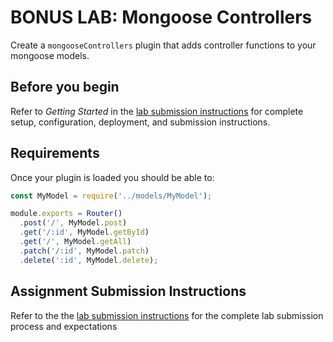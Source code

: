# BONUS LAB: Mongoose Controllers

Create a `mongooseControllers` plugin that adds controller functions
to your mongoose models.

## Before you begin

Refer to *Getting Started*  in the [lab submission instructions](../../../reference/submission-instructions/labs/README.md) for complete setup, configuration, deployment, and submission instructions.


## Requirements

Once your plugin is loaded you should be able to:

```js
const MyModel = require('../models/MyModel');

module.exports = Router()
  .post('/', MyModel.post)
  .get('/:id', MyModel.getById)
  .get('/', MyModel.getAll)
  .patch('/:id', MyModel.patch)
  .delete(':id', MyModel.delete);
```

## Assignment Submission Instructions

Refer to the the [lab submission instructions](../../../reference/submission-instructions/labs/README.md) for the complete lab submission process and expectations
